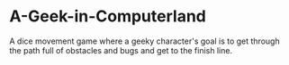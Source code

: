 # A-Geek-in-Computerland
A dice movement game where a geeky character's goal is to get through the path full of obstacles and bugs and get to the finish line.
